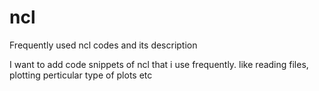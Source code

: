 # ncl
Frequently used ncl codes and its description


I want to add code snippets of ncl that i use frequently. like reading files, plotting perticular type of plots etc
